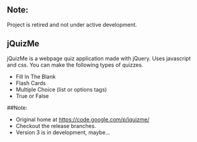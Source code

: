 ## Note:
Project is retired and not under active development.


## jQuizMe

jQuizMe is a webpage quiz application made with jQuery. Uses javascript and css. You can make the following types of quizzes.

- Fill In The Blank
- Flash Cards
- Multiple Choice (list or options tags)
- True or False

##Note: 
- Original home at https://code.google.com/p/jquizme/
- Checkout the release branches.
- Version 3 is in development, maybe...
